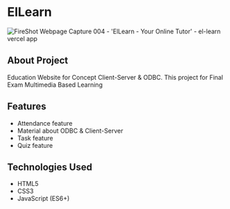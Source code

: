 # ElLearn
![FireShot Webpage Capture 004 - 'ElLearn - Your Online Tutor' - el-learn vercel app](https://github.com/elangmra/ElLearn/assets/91105961/e9b7e21d-e627-463c-abc6-17ef359b2bf8)


## About Project
Education Website for Concept Client-Server &amp; ODBC. This project for Final Exam Multimedia Based Learning

## Features
- Attendance feature
- Material about ODBC & Client-Server
- Task feature
- Quiz feature

## Technologies Used
- HTML5
- CSS3
- JavaScript (ES6+)


